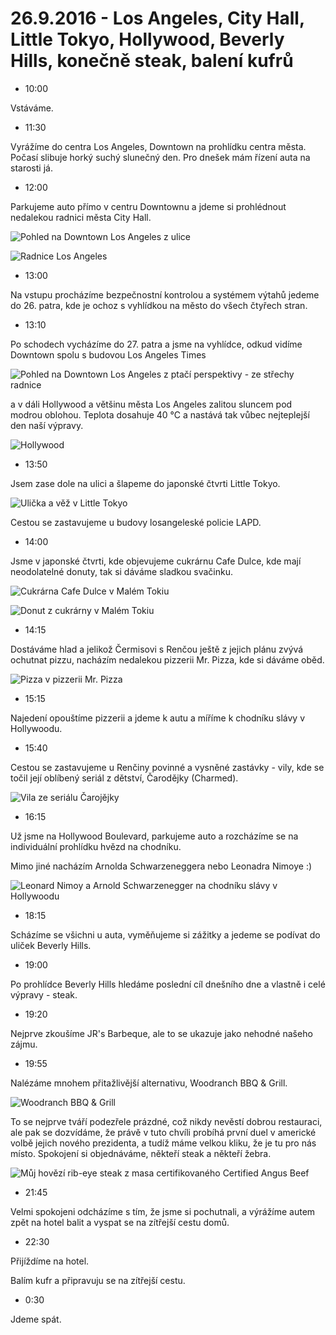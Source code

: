 # 26.9.2016 - Los Angeles, City Hall, Little Tokyo, Hollywood, Beverly Hills, konečně steak, balení kufrů

   * 10:00

Vstáváme.

   * 11:30

Vyrážíme do centra Los Angeles, Downtown na prohlídku centra města. Počasí slibuje horký suchý slunečný den. Pro dnešek mám řízení auta na starosti já.

   * 12:00

Parkujeme auto přímo v centru Downtownu a jdeme si prohlédnout nedalekou radnici města City Hall.

![Pohled na Downtown Los Angeles z ulice](images/20160926/20160926_123038.jpg)

![Radnice Los Angeles](images/20160926/20160926_123207.jpg)

   * 13:00

Na vstupu procházíme bezpečnostní kontrolou a systémem výtahů jedeme do 26. patra, kde je ochoz s vyhlídkou na město do všech čtyřech stran.

   * 13:10

Po schodech vycházíme do 27. patra a jsme na vyhlídce, odkud vidíme Downtown spolu s budovou Los Angeles Times

![Pohled na Downtown Los Angeles z ptačí perspektivy - ze střechy radnice](images/20160926/DSC_3177-DSC_3179.jpg)

 a v dáli Hollywood a většinu města Los Angeles zalitou sluncem pod modrou oblohou. Teplota dosahuje 40 °C a nastává tak vůbec nejteplejší den naší výpravy.
 
 ![Hollywood](images/20160926/DSC_3172-DSC_3176.jpg)

   * 13:50

Jsem zase dole na ulici a šlapeme do japonské čtvrti Little Tokyo.

![Ulička a věž v Little Tokyo](images/20160926/20160926_141548.jpg)

Cestou se zastavujeme u budovy losangeleské policie LAPD.

   * 14:00

Jsme v japonské čtvrti, kde objevujeme cukrárnu Cafe Dulce, kde mají neodolatelné donuty, tak si dáváme sladkou svačinku.

![Cukrárna Cafe Dulce v Malém Tokiu](images/20160926/20160926_140700.jpg)

![Donut z cukrárny v Malém Tokiu](images/20160926/20160926_140820.jpg)

   * 14:15

Dostáváme hlad a jelikož Čermisovi s Renčou ještě z jejich plánu zvývá ochutnat pizzu, nacházím nedalekou pizzerii Mr. Pizza, kde si dáváme oběd.

![Pizza v pizzerii Mr. Pizza](images/20160926/20160926_143447.jpg)

   * 15:15

Najedení opouštíme pizzerii a jdeme k autu a míříme k chodníku slávy v Hollywoodu.

   * 15:40

Cestou se zastavujeme u Renčiny povinné a vysněné zastávky - vily, kde se točil její oblíbený seriál z dětství, Čarodějky (Charmed).

![Vila ze seriálu Čarojějky](images/20160926/20160926_155241.jpg)

   * 16:15

Už jsme na Hollywood Boulevard, parkujeme auto a rozcházíme se na individuální prohlídku hvězd na chodníku.

Mimo jiné nacházím Arnolda Schwarzeneggera nebo Leonadra Nimoye :)

![Leonard Nimoy a Arnold Schwarzenegger na chodníku slávy v Hollywoodu](images/20160926/20160926_165709.jpg)

   * 18:15

Scházíme se všichni u auta, vyměňujeme si zážitky a jedeme se podívat do uliček Beverly Hills.

   * 19:00

Po prohlídce Beverly Hills hledáme poslední cíl dnešního dne a vlastně i celé výpravy - steak.

   * 19:20

Nejprve zkoušíme JR's Barbeque, ale to se ukazuje jako nehodné našeho zájmu.

   * 19:55

Nalézáme mnohem přitažlivější alternativu, Woodranch BBQ & Grill.

![Woodranch BBQ & Grill](images/20160926/20160926_200134.jpg)

To se nejprve tváří podezřele prázdné, což nikdy nevěstí dobrou restauraci, ale pak se dozvídáme, že právě v tuto chvíli probíhá první duel v americké volbě jejich nového prezidenta, a tudíž máme velkou kliku, že je tu pro nás místo. Spokojení si objednáváme, někteří steak a někteří žebra.

![Můj hovězí rib-eye steak z masa certifikovaného Certified Angus Beef](images/20160926/20160926_204119.jpg)

   * 21:45

Velmi spokojeni odcházíme s tím, že jsme si pochutnali, a výrážíme autem zpět na hotel balit a vyspat se na zítřejší cestu domů.

   * 22:30

Přijíždíme na hotel.

Balím kufr a připravuju se na zítřejší cestu.

   * 0:30

Jdeme spát.
